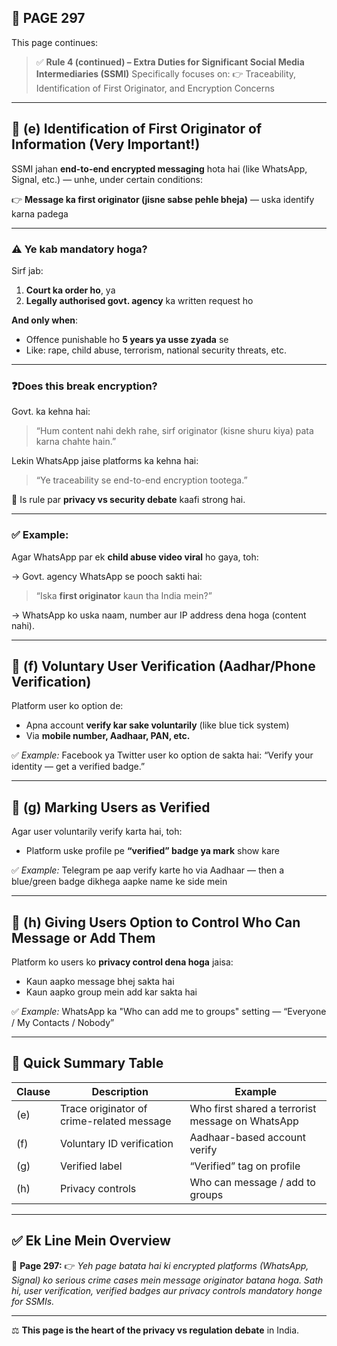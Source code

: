 ## 📄 **PAGE 297**

This page continues:

> ✅ **Rule 4 (continued) – Extra Duties for Significant Social Media Intermediaries (SSMI)**
> Specifically focuses on:
> 👉 Traceability, Identification of First Originator, and Encryption Concerns

---

## 🔹 **(e) Identification of First Originator of Information (Very Important!)**

SSMI jahan **end-to-end encrypted messaging** hota hai (like WhatsApp, Signal, etc.) — unhe, under certain conditions:

👉 **Message ka first originator (jisne sabse pehle bheja)** — uska identify karna padega

---

### ⚠️ Ye kab mandatory hoga?

Sirf jab:

1. **Court ka order ho**, ya
2. **Legally authorised govt. agency** ka written request ho

**And only when**:

* Offence punishable ho **5 years ya usse zyada** se
* Like: rape, child abuse, terrorism, national security threats, etc.

---

### ❓Does this break encryption?

Govt. ka kehna hai:

> “Hum content nahi dekh rahe, sirf originator (kisne shuru kiya) pata karna chahte hain.”

Lekin WhatsApp jaise platforms ka kehna hai:

> “Ye traceability se end-to-end encryption tootega.”

📌 Is rule par **privacy vs security debate** kaafi strong hai.

---

### ✅ Example:

Agar WhatsApp par ek **child abuse video viral** ho gaya, toh:

→ Govt. agency WhatsApp se pooch sakti hai:

> “Iska **first originator** kaun tha India mein?”

→ WhatsApp ko uska naam, number aur IP address dena hoga (content nahi).

---

## 🔹 (f) Voluntary User Verification (Aadhar/Phone Verification)

Platform user ko option de:

* Apna account **verify kar sake voluntarily** (like blue tick system)
* Via **mobile number, Aadhaar, PAN, etc.**

✅ *Example:*
Facebook ya Twitter user ko option de sakta hai: “Verify your identity — get a verified badge.”

---

## 🔹 (g) Marking Users as Verified

Agar user voluntarily verify karta hai, toh:

* Platform uske profile pe **“verified” badge ya mark** show kare

✅ *Example:*
Telegram pe aap verify karte ho via Aadhaar — then a blue/green badge dikhega aapke name ke side mein

---

## 🔹 (h) Giving Users Option to Control Who Can Message or Add Them

Platform ko users ko **privacy control dena hoga** jaisa:

* Kaun aapko message bhej sakta hai
* Kaun aapko group mein add kar sakta hai

✅ *Example:*
WhatsApp ka "Who can add me to groups" setting — “Everyone / My Contacts / Nobody”

---

## 🧩 Quick Summary Table

| Clause | Description                               | Example                                          |
| ------ | ----------------------------------------- | ------------------------------------------------ |
| (e)    | Trace originator of crime-related message | Who first shared a terrorist message on WhatsApp |
| (f)    | Voluntary ID verification                 | Aadhaar-based account verify                     |
| (g)    | Verified label                            | “Verified” tag on profile                        |
| (h)    | Privacy controls                          | Who can message / add to groups                  |

---

## ✅ **Ek Line Mein Overview**

📌 **Page 297:**
👉 *Yeh page batata hai ki encrypted platforms (WhatsApp, Signal) ko serious crime cases mein message originator batana hoga. Sath hi, user verification, verified badges aur privacy controls mandatory honge for SSMIs.*

---

⚖️ **This page is the heart of the privacy vs regulation debate** in India.
